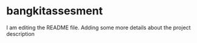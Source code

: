 # bangkitassesment
I am editing the README file. Adding some more details about the project description

